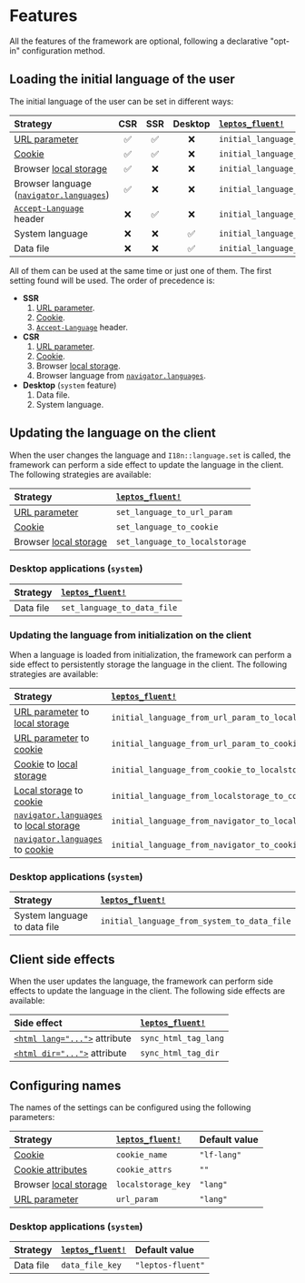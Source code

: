 <!-- markdownlint-disable MD013 -->

# Features

All the features of the framework are optional, following a declarative
"opt-in" configuration method.

## Loading the initial language of the user

The initial language of the user can be set in different ways:

| Strategy                                   | CSR | SSR | Desktop | [`leptos_fluent!`]                             |
| :----------------------------------------- | :-: | :-: | :-----: | :--------------------------------------------- |
| [URL parameter]                            | ✅  | ✅  |   ❌    | `initial_language_from_url_param`              |
| [Cookie]                                   | ✅  | ✅  |   ❌    | `initial_language_from_cookie`                 |
| Browser [local storage]                    | ✅  | ❌  |   ❌    | `initial_language_from_localstorage`           |
| Browser language ([`navigator.languages`]) | ✅  | ❌  |   ❌    | `initial_language_from_navigator`              |
| [`Accept-Language`] header                 | ❌  | ✅  |   ❌    | `initial_language_from_accept_language_header` |
| System language                            | ❌  | ❌  |   ✅    | `initial_language_from_system`                 |
| Data file                                  | ❌  | ❌  |   ✅    | `initial_language_from_data_file`              |

All of them can be used at the same time or just one of them. The first setting
found will be used. The order of precedence is:

- **SSR**
  1. [URL parameter].
  2. [Cookie].
  3. [`Accept-Language`] header.
- **CSR**
  1. [URL parameter].
  2. [Cookie].
  3. Browser [local storage].
  4. Browser language from [`navigator.languages`].
- **Desktop** (`system` feature)
  1. Data file.
  2. System language.

## Updating the language on the client

When the user changes the language and `I18n::language.set` is called, the
framework can perform a side effect to update the language in the client. The
following strategies are available:

| Strategy                | [`leptos_fluent!`]             |
| :---------------------- | :----------------------------- |
| [URL parameter]         | `set_language_to_url_param`    |
| [Cookie]                | `set_language_to_cookie`       |
| Browser [local storage] | `set_language_to_localstorage` |

### Desktop applications (`system`)

| Strategy  | [`leptos_fluent!`]          |
| :-------- | :-------------------------- |
| Data file | `set_language_to_data_file` |

### Updating the language from initialization on the client

When a language is loaded from initialization, the framework can perform a side
effect to persistently storage the language in the client. The following strategies
are available:

| Strategy                                   | [`leptos_fluent!`]                                |
| :----------------------------------------- | :------------------------------------------------ |
| [URL parameter] to [local storage]         | `initial_language_from_url_param_to_localstorage` |
| [URL parameter] to [cookie]                | `initial_language_from_url_param_to_cookie`       |
| [Cookie] to [local storage]                | `initial_language_from_cookie_to_localstorage`    |
| [Local storage] to [cookie]                | `initial_language_from_localstorage_to_cookie`    |
| [`navigator.languages`] to [local storage] | `initial_language_from_navigator_to_localstorage` |
| [`navigator.languages`] to [cookie]        | `initial_language_from_navigator_to_cookie`       |

### Desktop applications (`system`)

| Strategy                     | [`leptos_fluent!`]                          |
| :--------------------------- | :------------------------------------------ |
| System language to data file | `initial_language_from_system_to_data_file` |

## Client side effects

When the user updates the language, the framework can perform side effects to
update the language in the client. The following side effects are available:

| Side effect                     | [`leptos_fluent!`]   |
| :------------------------------ | :------------------- |
| [`<html lang="...">`] attribute | `sync_html_tag_lang` |
| [`<html dir="...">`] attribute  | `sync_html_tag_dir`  |

[`<html lang="...">`]: https://developer.mozilla.org/en-US/docs/Web/HTML/Global_attributes/lang
[`<html dir="...">`]: https://developer.mozilla.org/en-US/docs/Web/HTML/Global_attributes/dir

## Configuring names

The names of the settings can be configured using the following parameters:

| Strategy                | [`leptos_fluent!`] | Default value |
| :---------------------- | :----------------- | :------------ |
| [Cookie]                | `cookie_name`      | `"lf-lang"`   |
| [Cookie attributes]     | `cookie_attrs`     | `""`          |
| Browser [local storage] | `localstorage_key` | `"lang"`      |
| [URL parameter]         | `url_param`        | `"lang"`      |

### Desktop applications (`system`)

| Strategy  | [`leptos_fluent!`] | Default value     |
| :-------- | :----------------- | :---------------- |
| Data file | `data_file_key`    | `"leptos-fluent"` |

[`leptos_fluent!`]: https://docs.rs/leptos-fluent-macros/latest/leptos_fluent_macros/macro.leptos_fluent.html
[local storage]: https://developer.mozilla.org/en-US/docs/Web/API/Window/localStorage
[`navigator.languages`]: https://developer.mozilla.org/en-US/docs/Web/API/Navigator/languages
[`Accept-Language`]: https://developer.mozilla.org/en-US/docs/Web/HTTP/Headers/Accept-Language
[Cookie]: https://developer.mozilla.org/en-US/docs/Web/API/Document/cookie
[Cookie attributes]: https://developer.mozilla.org/en-US/docs/Web/API/Document/cookie#write_a_new_cookie
[URL parameter]: https://developer.mozilla.org/es/docs/Web/API/URLSearchParams
